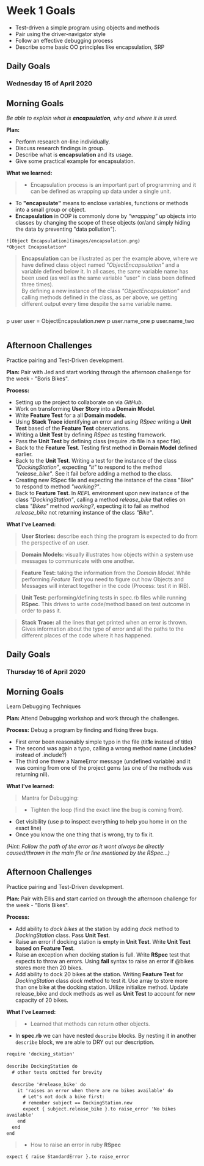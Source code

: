 # Week 1 Goals 

- Test-driven a simple program using objects and methods
- Pair using the driver-navigator style
- Follow an effective debugging process
- Describe some basic OO principles like encapsulation, SRP


## Daily Goals 
### Wednesday 15 of April 2020

## Morning Goals 

*Be able to explain what is **encapsulation**, why and where it is used.*

**Plan:**
- Perform research on-line individually. 
- Discuss research findings in group.  
- Describe what is **encapsulation** and its usage. 
- Give some practical example for encapsulation.

**What we learned:**   
> - Encapsulation process is an important part of programming and it can be defined as wrapping up data under a single unit.   
- To **"encapsulate"** means to enclose variables, functions or methods into a small group or object.  
- **Encapsulation** in OOP is commonly done by *“wrapping”* up objects into classes by changing the scope of these objects (or/and simply hiding the data by preventing "data pollution").

><p align="center">
    ![Object Encapsulation](images/encapsulation.png)  
    *Object Encapsulation* 
</p>

>**Encapsulation** can be illustrated as per the example above, where we have defined class object named *"ObjectEncapsulation"* and a variable defined below it. In all cases, the same variable name has been used (as well as the same variable "user" in class been defined three times).  
By defining a new instance of the class *"ObjectEncapsulation"* and calling methods defined in the class, as per above, we getting different output every time despite the same variable name.

>```
p user 
user = ObjectEncapsulation.new
p user.name_one
p user.name_two 

>```

## Afternoon Challenges  
Practice pairing and Test-Driven development.

**Plan:** 
Pair with Jed and start working through the afternoon challenge for the week - "Boris Bikes".

**Process:**

- Setting up the project to collaborate on via *GitHub*.  
- Work on transforming **User Story** into a **Domain Model**.
- Write **Feature Test** for a all **Domain models**.
- Using **Stack Trace** identifying an error and using *RSpec* writing a **Unit Test** based of the **Feature Test** observations. 
- Writing a **Unit Test** by defining *RSpec* as testing framework. 
- Pass the **Unit Test** by defining class (require .rb file in a spec file). 
- Back to the **Feature Test**. Testing first method in **Domain Model** defined earlier.
- Back to the **Unit Test**. Writing a test for the instance of the class *"DockingStation"*, expecting *"it"* to respond to the method *"release_bike"*. See it fail before adding a method to the class. 
- Creating new RSpec file and expecting the instance of the class "Bike" to respond to method *"working?"*.
- Back to **Feature Test**. In *REPL* environment upon new instance of the class *"DockingStation"*, calling a method *release_bike* that relies on class *"Bikes"* method *working?*, expecting it to fail as method *release_bike* not returning instance of the class *"Bike"*. 

**What I've Learned:**

> **User Stories:** describe each thing the program is expected to do from the perspective of an user.  

> **Domain Models:** visually illustrates how objects within a system use messages to communicate with one another.  

> **Feature Test:** taking the information from the *Domain Model*. While performing *Feature Test* you need to figure out how Objects and Messages will interact together in the code (Process: test it in IRB).  

> **Unit Test:** performing/defining tests in spec.rb files while running **RSpec**. This drives to write code/method based on test outcome in order to pass it.

> **Stack Trace:** all the lines that get printed when an error is thrown. Gives information about the type of error and all the paths to the different places of the code where it has happened.

## Daily Goals 
### Thursday 16 of April 2020

## Morning Goals 

Learn Debugging Techniques

**Plan:** Attend Debugging workshop and work through the challenges.

**Process:** Debug a program by finding and fixing three bugs. 

- First error been reasonably simple typo in the file (tit**1**e instead of title)
- The second was again a typo, calling a wrong method name (.include**s**? instead of .include?)
- The third one threw a NameError message (undefined variable) and it was coming from one of the project gems (as one of the methods was returning nil).

**What I've learned:**

> Mantra for Debugging:

> - Tighten the loop (find the exact line the bug is coming from).  
- Get visibility (use p to inspect everything to help you home in on the exact line)
- Once you know the one thing that is wrong, try to fix it.

*(Hint: Follow the path of the error as it wont always be directly caused/thrown in the main file or line mentioned by the RSpec...)*

## Afternoon Challenges  
Practice pairing and Test-Driven development.

**Plan:** 
Pair with Ellis and start carried on through the afternoon challenge for the week - "Boris Bikes".

**Process:**

- Add ability to *dock bikes* at the station by adding *dock* method to *DockingStation* class. Pass **Unit Test**.
- Raise an error if docking station is empty in **Unit Test**. Write **Unit Test based on Feature Test**. 
- Raise an exception when docking station is full. Write **RSpec** test that expects to throw an errors. Using **fail** syntax to raise an error if @bikes stores more then 20 bikes.
- Add ability to dock 20 bikes at the station. Writing **Feature Test** for *DockingStation* class *dock* method to test it. Use array to store more than one bike at the docking station. Utilize initialize method. Update release_bike and dock methods as well as **Unit Test** to account for new capacity of 20 bikes.

**What I've Learned:**

>-  Learned that methods can return other objects.
- In **spec.rb** we can have nested `describe` blocks. By nesting it in another `describe` block, we are able to DRY out our description.  

```
require 'docking_station'

describe DockingStation do
  # other tests omitted for brevity

  describe '#release_bike' do
    it 'raises an error when there are no bikes available' do
      # Let's not dock a bike first:
      # remember subject == DockingStation.new
      expect { subject.release_bike }.to raise_error 'No bikes available'
    end
  end
end

```
>- How to raise an error in ruby **RSpec**
```
expect { raise StandardError }.to raise_error
```